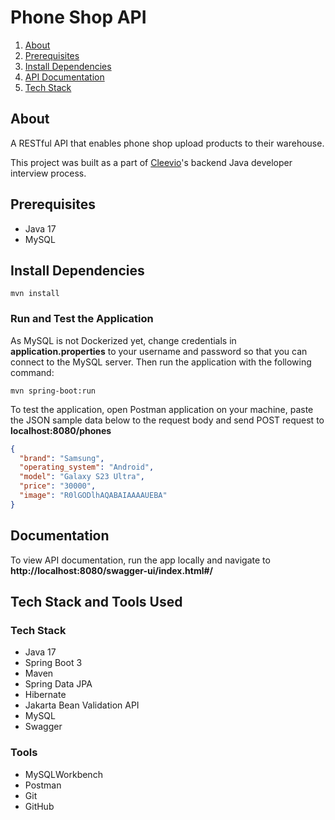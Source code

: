 # Phone Shop API

1. [About](#about)
2. [Prerequisites](#prerequisites)
3. [Install Dependencies](#dependencies)
4. [API Documentation](#documentation)
5. [Tech Stack](#techstack)

## About<a name="about"></a>

A RESTful API that enables phone shop upload products to their warehouse.

This project was built as a part of [Cleevio](https://www.cleevio.com/)'s backend Java developer interview process. 

## Prerequisites<a name="prerequisites"></a>
* Java 17
* MySQL

## Install Dependencies<a name="dependencies"></a>
```shell
mvn install
```

### Run and Test the Application
As MySQL is not Dockerized yet, change credentials in **application.properties** to your username and password so that you can connect to the MySQL server. Then run the application with the following command:

```shell
mvn spring-boot:run
```

To test the application, open Postman application on your machine, paste the JSON sample data below to the request body and send POST request to **localhost:8080/phones**
```json
{
  "brand": "Samsung",
  "operating_system": "Android",
  "model": "Galaxy S23 Ultra",
  "price": "30000",
  "image": "R0lGODlhAQABAIAAAAUEBA"
}
```

## Documentation<a name="documentation"></a>
To view API documentation, run the app locally and navigate to **http://localhost:8080/swagger-ui/index.html#/**


## Tech Stack and Tools Used<a name="techstack"></a>
### Tech Stack
* Java 17
* Spring Boot 3
* Maven
* Spring Data JPA
* Hibernate
* Jakarta Bean Validation API
* MySQL
* Swagger

### Tools
* MySQLWorkbench
* Postman
* Git
* GitHub
